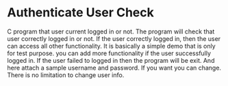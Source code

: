 # Authenticate User Check
C program that user current logged in or not. The program will check that user correctly logged in or not. If the user correctly logged in, then the user can access 
all other functionality. It is basically a simple demo that is only for test purpose. you can add more functionality if the user successfully logged in. If the user
failed to logged in then the program will be exit. And here attach a sample username and password. If you want you can change. There is no limitation to change user
info.
